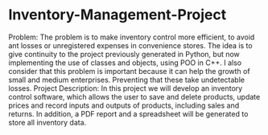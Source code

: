 # Inventory-Management-Project
Problem: The problem is to make inventory control more efficient, to avoid ant losses or unregistered expenses in convenience stores. The idea is to give continuity to the project previously generated in Python, but now implementing the use of classes and objects, using POO in C++. I also consider that this problem is important because it can help the growth of small and medium enterprises. Preventing that these take undetectable losses.
Project Description: In this project we will develop an inventory control software, which allows the user to save and delete products, update prices and record inputs and outputs of products, including sales and returns. In addition, a PDF report and a spreadsheet will be generated to store all inventory data.
